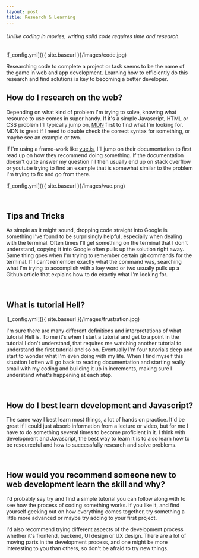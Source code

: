 ```yaml
---
layout: post
title: Research & Learning
---
```


###### Unlike coding in movies, writing solid code requires time and research.

![_config.yml]({{ site.baseurl }}/images/code.jpg)


Researching code to complete a project or task seems to be the name of the game in web and app development. Learning how to efficiently do this research and find solutions is key to becoming a better developer. 

## How do I research on the web?

Depending on what kind of problem I'm trying to solve, knowing what resource to use comes in super handy. If it's a simple Javascript, HTML or CSS problem I'll typically jump on, [MDN](https://developer.mozilla.org/en-US/) first to find what I'm looking for. MDN is great if I need to double check the correct syntax for something, or maybe see an example or two.

If I'm using a frame-work like [vue.js](https://vuejs.org), I'll jump on their documentation to first read up on how they recommend doing something. If the documentation doesn't quite answer my question I'll then usually end up on stack overflow or youtube trying to find an example that is somewhat similar to the problem I'm trying to fix and go from there.

![_config.yml]({{ site.baseurl }}/images/vue.png)

<br>

## Tips and Tricks

As simple as it might sound, dropping code straight into Google is something I've found to be surprisingly helpful, especially when dealing with the terminal. Often times I'll get something on the terminal that I don't understand, copying it into Google often pulls up the solution right away. Same thing goes when I'm trying to remember certain git commands for the terminal. If I can't remember exactly what the command was, searching what I'm trying to accomplish with a key word or two usually pulls up a Github article that explains how to do exactly what I'm looking for.

<br>

## What is tutorial Hell?

![_config.yml]({{ site.baseurl }}/images/frustration.jpg)

I'm sure there are many different definitions and interpretations of what tutorial Hell is. To me it's when I start a tutorial and get to a point in the tutorial I don't understand, that requires me watching another tutorial to understand the first tutorial and so on. Eventually I'm four tutorials deep and start to wonder what I'm even doing with my life. When I find myself this situation I often will go back to reading documentation and starting really small with my coding and building it up in increments, making sure I understand what's happening at each step.

<br>

## How do I best learn development and Javascript?

The same way I best learn most things, a lot of hands on practice. It'd be great if I could just absorb information from a lecture or video, but for me I have to do something several times to become proficient in it. I think with development and Javascript, the best way to learn it is to also learn how to be resourceful and how to successfully research and solve problems.

<br>

## How would you recommend someone new to web development learn the skill and why?

I'd probably say try and find a simple tutorial you can follow along with to see how the process of coding something works. If you like it, and find yourself geeking out on how everything comes together, try something a little more advanced or maybe try adding to your first project.

I'd also recommend trying different aspects of the development process whether it's frontend, backend, UI design or UX design. There are a lot of moving parts in the development process, and one might be more interesting to you than others, so don't be afraid to try new things.
